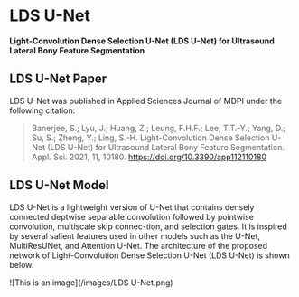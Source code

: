 # LDS U-Net
**Light-Convolution Dense Selection U-Net (LDS U-Net) for Ultrasound Lateral Bony Feature Segmentation**
## LDS U-Net Paper
LDS U-Net was published in Applied Sciences Journal of MDPI under the following citation:

> Banerjee, S.; Lyu, J.; Huang, Z.; Leung, F.H.F.; Lee, T.T.-Y.; Yang, D.; Su, S.; Zheng, Y.; Ling, S.-H. Light-Convolution Dense Selection U-Net (LDS U-Net) for Ultrasound Lateral Bony Feature Segmentation. Appl. Sci. 2021, 11, 10180. https://doi.org/10.3390/app112110180

## LDS U-Net Model
LDS U-Net is a lightweight version of U-Net that contains densely connected deptwise separable convolution followed by pointwise convolution, multiscale skip connec-tion, and selection gates. It is inspired by several salient features used in other models  such as  the  U-Net,  MultiResUNet,  and  Attention  U-Net. The architecture of the proposed network of Light-Convolution Dense Selection U-Net (LDS U-Net) is shown below.

![This is an image](/images/LDS U-Net.png)



